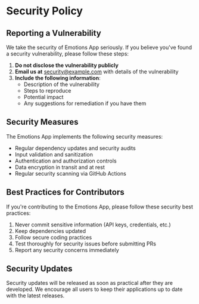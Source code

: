 # Security Policy

## Reporting a Vulnerability

We take the security of Emotions App seriously. If you believe you've found a security vulnerability, please follow these steps:

1. **Do not disclose the vulnerability publicly**
2. **Email us at** security@example.com with details of the vulnerability
3. **Include the following information**:
   - Description of the vulnerability
   - Steps to reproduce
   - Potential impact
   - Any suggestions for remediation if you have them

## Security Measures

The Emotions App implements the following security measures:

- Regular dependency updates and security audits
- Input validation and sanitization
- Authentication and authorization controls
- Data encryption in transit and at rest
- Regular security scanning via GitHub Actions

## Best Practices for Contributors

If you're contributing to the Emotions App, please follow these security best practices:

1. Never commit sensitive information (API keys, credentials, etc.)
2. Keep dependencies updated
3. Follow secure coding practices
4. Test thoroughly for security issues before submitting PRs
5. Report any security concerns immediately

## Security Updates

Security updates will be released as soon as practical after they are developed. We encourage all users to keep their applications up to date with the latest releases. 